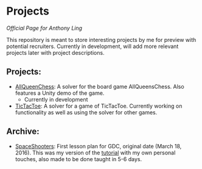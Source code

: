 # Projects
*Official Page for Anthony Ling*

This repository is meant to store interesting projects by me for preview with potential recruiters. Currently in development, will add more relevant projects later with project descriptions. 

## Projects:
* [AllQueenChess](https://github.com/Ant1ng2/FourQueens): A solver for the board game AllQueensChess. Also features a Unity demo of the game.
  * Currently in development
* [TicTacToe](https://github.com/Ant1ng2/TicTacToe): A solver for a game of TicTacToe. Currently working on functionality as well as using the solver for other games. 

## Archive:
* [SpaceShooters](https://github.com/Ant1ng2/SpaceShooters): First lesson plan for GDC, original date (March 18, 2016). This was my version of the [tutorial](https://unity3d.com/learn/tutorials/s/space-shooter-tutorial) with my own personal touches, also made to be done taught in 5-6 days.
